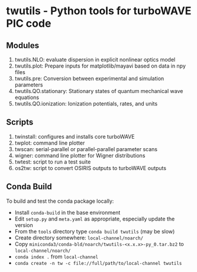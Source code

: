 twutils - Python tools for turboWAVE PIC code
=============================================

Modules
-------

1. twutils.NLO: evaluate dispersion in explicit nonlinear optics model
2. twutils.plot: Prepare inputs for matplotlib/mayavi based on data in npy files
3. twutils.pre: Conversion between experimental and simulation parameters
4. twutils.QO.stationary: Stationary states of quantum mechanical wave equations
5. twutils.QO.ionization: Ionization potentials, rates, and units

Scripts
-------

1. twinstall: configures and installs core turboWAVE
2. twplot: command line plotter
3. twscan: serial-parallel or parallel-parallel parameter scans
4. wigner: command line plotter for Wigner distributions
5. twtest: script to run a test suite
6. os2tw: script to convert OSIRIS outputs to turboWAVE outputs

Conda Build
------------

To build and test the conda package locally:
* Install `conda-build` in the base environment
* Edit `setup.py` and `meta.yaml` as appropriate, especially update the version
* From the `tools` directory type `conda build twutils` (may be slow)
* Create directory somewhere: `local-channel/noarch/`
* Copy `miniconda3/conda-bld/noarch/twutils-<x.x.x>-py_0.tar.bz2` to `local-channel/noarch/`
* `conda index .` from `local-channel`
* `conda create -n tw -c file://full/path/to/local-channel twutils`
